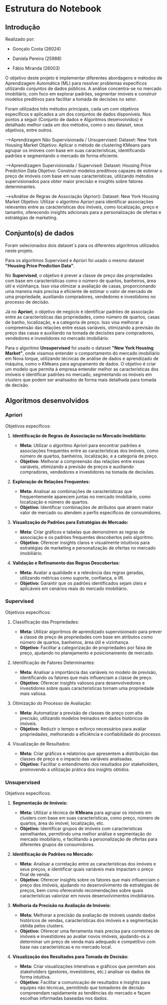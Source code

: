 # Estrutura do Notebook

## Introdução
Realizado por:

- Gonçalo Costa (26024)

- Daniela Pereira (25988)

- Fábio Miranda (26003)



O objetivo deste projeto é implementar diferentes abordagens e métodos de Aprendizagem Automática (ML) para resolver problemas específicos utilizando conjuntos de dados públicos.
A análise concentra-se no mercado imobiliário, com foco em explorar padrões, segmentar imóveis e construir modelos preditivos para facilitar a tomada de decisões no setor.

Foram utilizados três métodos principais, cada um com objetivos específicos e aplicados a um dos conjuntos de dados disponíveis. Nos pontos a seguir (Conjunto de dados e Algoritmos desenvolvidos) é detalhado melhor cada um dos métodos, como o seu dataset, seus objetivos, entre outros.

-->Aprendizagem Não Supervisionada / Unsupervised:
Dataset: New York Housing Market
Objetivo: Aplicar o método de clustering KMeans para agrupar os imóveis com base em suas características, identificando padrões e segmentando o mercado de forma eficiente.

-->Aprendizagem Supervisionada / Supervised:
Dataset: Housing Price Prediction Data
Objetivo: Construir modelos preditivos capazes de estimar o preço de imóveis com base em suas características, utilizando métodos supervisionados para obter maior precisão e insights sobre fatores determinantes.

-->sAnálise de Regras de Associação (Apriori):
Dataset: New York Housing Market
Objetivo: Utilizar o algoritmo Apriori para identificar associações relevantes entre as características dos imóveis, como localização, preço e tamanho, oferecendo insights adicionais para a personalização de ofertas e estratégias de marketing.

## Conjunto(s) de dados
Foram selecionados dois dataset´s para os diferentes algoritmos utilizados neste projeto.

Para os algoritmos Supervised e Apriori foi usado o mesmo dataset **"Housing Price Prediction Data"**.

No **Supervised**, o objetivo é prever a classe de preço das propriedades com base em características como o número de quartos, banheiros, área útil e vizinhança. Isso visa otimizar a avaliação de casas, proporcionando uma maneira mais precisa e eficiente de estimar o valor de mercado de uma propriedade, auxiliando compradores, vendedores e investidores no processo de decisão.

Já no **Apriori**, o objetivo de negócio é identificar padrões de associação entre as características das propriedades, como número de quartos, casas de banho, localização, e a categoria de preço. Isso visa melhorar a compreensão das relações entre essas variáveis, otimizando a previsão do preço das casas e auxiliando na tomada de decisões para compradores, vendedores e investidores no mercado imobiliário.

Para o algoritmo **Unsupervised** foi usado o dataset **"New York Housing Market"**, onde visamos entender o comportamento do mercado imobiliário em Nova Iorque, utilizando técnicas de análise de dados e aprendizado de máquina, como o KMeans para agrupamento de dados.
O objetivo é criar um modelo que permita à empresa entender melhor as características dos imóveis e identificar padrões no mercado, segmentando os imóveis em clusters que podem ser analisados de forma mais detalhada para tomada de decisão.


## Algoritmos desenvolvidos

### Apriori
Objetivos específicos:

1. **Identificação de Regras de Associação no Mercado Imobiliário:**
   - **Meta:** Utilizar o algoritmo Apriori para encontrar padrões e associações frequentes entre as características dos imóveis, como número de quartos, banheiros, localização, e a categoria de preço.
   - **Objetivo:** Melhorar a compreensão das relações entre essas variáveis, otimizando a previsão de preços e auxiliando compradores, vendedores e investidores na tomada de decisões.

2. **Exploração de Relações Frequentes:**
   - **Meta:** Analisar as combinações de características que frequentemente aparecem juntas no mercado imobiliário, como localização e número de quartos.
   - **Objetivo:** Identificar combinações de atributos que atraem maior valor de mercado ou atendem a perfis específicos de consumidores.

3. **Visualização de Padrões para Estratégias de Mercado:**
   - **Meta:** Criar gráficos e tabelas que demonstrem as regras de associação e os padrões frequentes descobertos pelo algoritmo.
   - **Objetivo:** Oferecer insights claros e visualmente intuitivos para estratégias de marketing e personalização de ofertas no mercado imobiliário.

4. **Validação e Refinamento das Regras Descobertas:**
   - **Meta:** Avaliar a qualidade e a relevância das regras geradas, utilizando métricas como suporte, confiança, e lift.
   - **Objetivo:** Garantir que os padrões identificados sejam úteis e aplicáveis em cenários reais do mercado imobiliário.

### Supervised
Objetivos específicos:

1. Classificação das Propriedades:
   - **Meta:** Utilizar algoritmos de aprendizado supervisionado para prever a classe de preço de propriedades com base em atributos como número de quartos, banheiros, área útil e vizinhança.
   - **Objetivo:** Facilitar a categorização de propriedades por faixa de preço, ajudando no planejamento e posicionamento de mercado.

2. Identificação de Fatores Determinantes:
   - **Meta:** Analisar a importância das variáveis no modelo de previsão, identificando os fatores que mais influenciam a classe de preço.
   - **Objetivo:** Oferecer insights valiosos para desenvolvedores e investidores sobre quais características tornam uma propriedade mais valiosa.

3. Otimização do Processo de Avaliação:
   - **Meta:** Automatizar a previsão de classes de preço com alta precisão, utilizando modelos treinados em dados históricos de imóveis.
   - **Objetivo:** Reduzir o tempo e esforço necessários para avaliar propriedades, melhorando a eficiência e confiabilidade do processo.

4. Visualização de Resultados:
   - **Meta:** Criar gráficos e relatórios que apresentem a distribuição das classes de preço e o impacto das variáveis analisadas.
   - **Objetivo:** Facilitar o entendimento dos resultados por stakeholders, promovendo a utilização prática dos insights obtidos.

### Unsupervised
Objetivos específicos:

1. **Segmentação de Imóveis:**
   - **Meta:** Utilizar a técnica de **KMeans** para agrupar os imóveis em clusters com base em suas características, como preço, número de quartos, área do imóvel, localização, etc.
   - **Objetivo:** Identificar grupos de imóveis com características semelhantes, permitindo uma melhor análise e segmentação do mercado imobiliário, e facilitando a personalização de ofertas para diferentes grupos de consumidores.

2. **Identificação de Padrões no Mercado:**
   - **Meta:** Analisar a correlação entre as características dos imóveis e seus preços, e identificar quais variáveis mais impactam o preço final de venda.
   - **Objetivo:** Oferecer insights sobre os fatores que mais influenciam o preço dos imóveis, ajudando no desenvolvimento de estratégias de preços, bem como oferecendo recomendações sobre quais características valorizar em novos desenvolvimentos imobiliários.

3. **Melhoria da Precisão na Avaliação de Imóveis:**
   - **Meta:** Melhorar a precisão da avaliação de imóveis usando dados históricos de vendas, características dos imóveis e a segmentação obtida pelos clusters.
   - **Objetivo:** Oferecer uma ferramenta mais precisa para corretores de imóveis e investidores ao avaliar novos imóveis, ajudando-os a determinar um preço de venda mais adequado e competitivo com base nas características e no mercado local.

4. **Visualização dos Resultados para Tomada de Decisão:**
   - **Meta:** Criar visualizações interativas e gráficos que permitam aos stakeholders (gestores, investidores, etc.) analisar os dados de forma intuitiva.
   - **Objetivo:** Facilitar a comunicação de resultados e insights para equipes não técnicas, permitindo que tomadores de decisão compreendam rapidamente as tendências do mercado e façam escolhas informadas baseadas nos dados.
